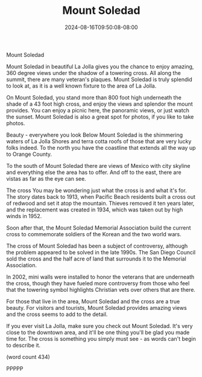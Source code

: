 ﻿---
title: "Mount Soledad"
date: 2024-08-16T09:50:08-08:00
description: "La Jolla California Tips for Web Success"
featured_image: "/images/La Jolla California.jpg"
tags: ["La Jolla California"]
---

Mount Soledad

Mount Soledad in beautiful La Jolla gives you the 
chance to enjoy amazing, 360 degree views under the
shadow of a towering cross.  All along the summit,
there are many veteran's plaques.  Mount Soledad is
truly splendid to look at, as it is a well known
fixture to the area of La Jolla.

On Mount Soledad, you stand more than 800 foot high
underneath the shade of a 43 foot high cross, and 
enjoy the views and splendor the mount provides.  You
can enjoy a picnic here, the panoramic views, or 
just watch the sunset.  Mount Soledad is also a 
great spot for photos, if you like to take photos.

Beauty - everywhere you look
Below Mount Soledad is the shimmering waters of La
Jolla Shores and terra cotta roofs of those that 
are very lucky folks indeed.  To the north you have
the coastline that extends all the way up to Orange
County.

To the south of Mount Soledad there are views of
Mexico with city skyline and everything else the 
area has to offer.  And off to the east, there 
are vistas as far as the eye can see.

The cross
You may be wondering just what the cross is and 
what it's for.  The story dates back to 1913, when
Pacific Beach residents built a cross out of redwood
and set it atop the mountain.  Thieves removed it
ten years later, and the replacement was created
in 1934, which was taken out by high winds in
1952.

Soon after that, the Mount Soledad Memorial 
Association build the current cross to commemorate
soldiers of the Korean and the two world wars.

The cross of Mount Soledad has been a subject of
controversy, although the problem appeared to be
solved in the late 1990s.  The San Diego Council
sold the cross and the half acre of land that
surrounds it to the Memorial Association.  

In 2002, mini walls were installed to honor the
veterans that are underneath the cross, though 
they have fueled more controversy from those who
feel that the towering symbol highlights Christian
vets over others that are there.

For those that live in the area, Mount Soledad and
the cross are a true beauty.  For visitors and 
tourists, Mount Soledad provides amazing views and
the cross seems to add to the detail.

If you ever visit La Jolla, make sure you check 
out Mount Soledad.  It's very close to the downtown
area, and it'll be one thing you'll be glad you
made time for.  The cross is something you simply
must see - as words can't begin to describe it.

(word count 434)

PPPPP
